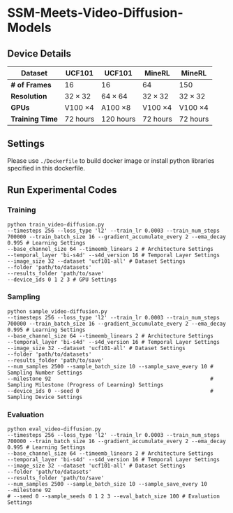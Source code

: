 # SSM-Meets-Video-Diffusion-Models

## Device Details
| Dataset          | UCF101         | UCF101         | MineRL         | MineRL         |
|------------------|----------------|----------------|----------------|----------------|
| **# of Frames**  | 16             | 16             | 64             | 150            |
| **Resolution**   | $32 \times 32$ | $64 \times 64$ | $32 \times 32$ | $32 \times 32$ |
| **GPUs** | V100 $\times 4$ | A100 $\times 8$ | V100 $\times 4$ | V100 $\times 4$ |
| **Training Time** | 72 hours | 120 hours | 72 hours | 72 hours |

## Settings
Please use `./Dockerfile` to build docker image or install python libraries specified in this dockerfile.

## Run Experimental Codes

### Training
```
python train_video-diffusion.py 
--timesteps 256 --loss_type 'l2' --train_lr 0.0003 --train_num_steps 700000 --train_batch_size 16 --gradient_accumulate_every 2 --ema_decay 0.995 # Learning Settings
--base_channel_size 64 --timeemb_linears 2 # Architecture Settings
--temporal_layer 'bi-s4d' --s4d_version 16 # Temporal Layer Settings
--image_size 32 --dataset 'ucf101-all' # Dataset Settings
--folder 'path/to/datasets' 
--results_folder 'path/to/save' 
--device_ids 0 1 2 3 # GPU Settings
```
### Sampling
```
python sample_video-diffusion.py 
--timesteps 256 --loss_type 'l2' --train_lr 0.0003 --train_num_steps 700000 --train_batch_size 16 --gradient_accumulate_every 2 --ema_decay 0.995 # Learning Settings
--base_channel_size 64 --timeemb_linears 2 # Architecture Settings
--temporal_layer 'bi-s4d' --s4d_version 16 # Temporal Layer Settings
--image_size 32 --dataset 'ucf101-all' # Dataset Settings
--folder 'path/to/datasets' 
--results_folder 'path/to/save'
--num_samples 2500 --sample_batch_size 10 --sample_save_every 10 # Sampling Number Settings
--milestone 92                                                   # Sampling Milestone (Progress of Learning) Settings
--device_ids 0 --seed 0                                          # Sampling Device Settings
```
### Evaluation
```
python eval_video-diffusion.py 
--timesteps 256 --loss_type 'l2' --train_lr 0.0003 --train_num_steps 700000 --train_batch_size 16 --gradient_accumulate_every 2 --ema_decay 0.995 # Learning Settings
--base_channel_size 64 --timeemb_linears 2 # Architecture Settings
--temporal_layer 'bi-s4d' --s4d_version 16 # Temporal Layer Settings
--image_size 32 --dataset 'ucf101-all' # Dataset Settings
--folder 'path/to/datasets' 
--results_folder 'path/to/save'
--num_samples 2500 --sample_batch_size 10 --sample_save_every 10 
--milestone 92                                                   
# --seed 0 --sample_seeds 0 1 2 3 --eval_batch_size 100 # Evaluation Settings
```